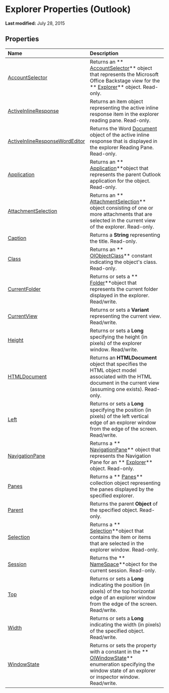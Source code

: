 
# Explorer Properties (Outlook)

 **Last modified:** July 28, 2015


## Properties



|**Name**|**Description**|
|:-----|:-----|
| [AccountSelector](5d383684-a88e-8266-522b-7762895e69d3.md)|Returns an  ** [AccountSelector](846f176e-5680-a214-7624-75f3a524c989.md)** object that represents the Microsoft Office Backstage view for the ** [Explorer](026591e5-049f-503a-4166-34e6dbc225fb.md)** object. Read-only.|
| [ActiveInlineResponse](fc38314d-7cff-44f4-9151-6129f918a721.md)|Returns an item object representing the active inline response item in the explorer reading pane. Read-only.|
| [ActiveInlineResponseWordEditor](b9058694-ab8f-4962-ab7d-afac1704dd29.md)|Returns the Word  [Document](8d83487a-2345-a036-a916-971c9db5b7fb.md) object of the active inline response that is displayed in the explorer Reading Pane. Read-only.|
| [Application](d3318c7b-55c4-7797-7abf-c2c71911fb01.md)|Returns an  ** [Application](797003e7-ecd1-eccb-eaaf-32d6ddde8348.md)**object that represents the parent Outlook application for the object. Read-only.|
| [AttachmentSelection](d516b972-5eb0-7a76-d4b6-000e26d523aa.md)|Returns an  ** [AttachmentSelection](398cf106-a904-9048-e627-e47aaadf1105.md)** object consisting of one or more attachments that are selected in the current view of the explorer. Read-only.|
| [Caption](69f20794-7b31-4999-3c2f-525f1a15f7f6.md)|Returns a  **String** representing the title. Read-only.|
| [Class](12873732-cb5f-e6ca-1328-05cf908038e5.md)|Returns an  ** [OlObjectClass](33d724b3-df3c-2a7f-a80f-93b66d96f588.md)** constant indicating the object's class. Read-only.|
| [CurrentFolder](75e7f120-28df-0c3b-ec05-bd880621141b.md)|Returns or sets a  ** [Folder](3cf6cda8-6d70-666e-2643-9d9c5b9cacfc.md)**object that represents the current folder displayed in the explorer. Read/write.|
| [CurrentView](177e6387-9ccb-cb71-bbe5-332c25485848.md)|Returns or sets a  **Variant** representing the current view. Read/write.|
| [Height](bce6fc29-c52b-13da-d68b-4b45b694e880.md)|Returns or sets a  **Long** specifying the height (in pixels) of the explorer window. Read/write.|
| [HTMLDocument](dd9ff575-37f5-1b64-5ebf-f17998586d28.md)|Returns an  **HTMLDocument** object that specifies the HTML object model associated with the HTML document in the current view (assuming one exists). Read-only.|
| [Left](83691416-276b-a77f-4a20-9fc2443571e0.md)|Returns or sets a  **Long** specifying the position (in pixels) of the left vertical edge of an explorer window from the edge of the screen. Read/write.|
| [NavigationPane](9ff92a76-d1cd-e338-2f45-e3e5c79c136e.md)|Returns a  ** [NavigationPane](b6538c72-6115-99fc-c926-e0532a747823.md)** object that represents the Navigation Pane for an ** [Explorer](026591e5-049f-503a-4166-34e6dbc225fb.md)** object. Read-only.|
| [Panes](b7ec51bd-c8e0-f31e-1f15-42a7514cb433.md)|Returns a  ** [Panes](657d1adf-41e0-858f-c734-e435153ae9ad.md)** collection object representing the panes displayed by the specified explorer.|
| [Parent](32fc387d-a3f2-05b4-ffaf-f93c50f51406.md)|Returns the parent  **Object** of the specified object. Read-only.|
| [Selection](11002043-9dab-a5ad-b36e-52ddb04c1859.md)|Returns a  ** [Selection](0b06a3ce-0445-db8f-e6e8-bb7bd469c50f.md)**object that contains the item or items that are selected in the explorer window. Read-only.|
| [Session](47752d87-6ef5-4838-4c08-0325c0b613f7.md)|Returns the  ** [NameSpace](f0dcaa19-07f5-5d42-a3bf-2e42b7885644.md)**object for the current session. Read-only.|
| [Top](f3afa2a5-e532-072d-1be0-4600c4848031.md)|Returns or sets a  **Long** indicating the position (in pixels) of the top horizontal edge of an explorer window from the edge of the screen. Read/write.|
| [Width](7e5caaf7-c572-d74a-1019-e9fc2cf78d84.md)|Returns or sets a  **Long** indicating the width (in pixels) of the specified object. Read/write.|
| [WindowState](787b6339-eb92-3ab6-df9f-82f6122facc5.md)|Returns or sets the property with a constant in the  ** [OlWindowState](cc9860c4-9de6-4dd3-05e5-5b87e6b4bd88.md)** enumeration specifying the window state of an explorer or inspector window. Read/write.|
